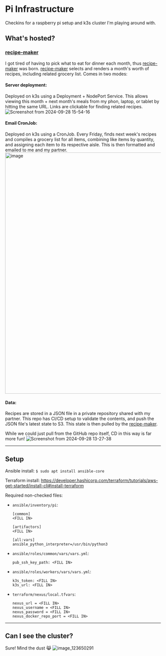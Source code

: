 # Pi Infrastructure
Checkins for a raspberry pi setup and k3s cluster I'm playing around with.

## What's hosted?

### [recipe-maker](https://github.com/andrewpollack/pi-infrastructure/tree/main/containers/meals-go)

I got tired of having to pick what to eat for dinner each month, thus [recipe-maker](https://github.com/andrewpollack/pi-infrastructure/tree/main/containers/meals-go)
was born. [recipe-maker](https://github.com/andrewpollack/pi-infrastructure/tree/main/containers/meals-go) selects and renders a month's worth of recipes, including related grocery list. Comes in two modes:
#### Server deployment:
Deployed on k3s using a Deployment + NodePort Service. This allows viewing this month + next month's meals from my phon, laptop, or tablet by hitting the same URL. Links are clickable for finding related recipes.
![Screenshot from 2024-09-28 15-54-16](https://github.com/user-attachments/assets/92b2241f-ee41-4184-aa17-0ba6494cf091)

#### Email CronJob:
Deployed on k3s using a CronJob. Every Friday, finds next week's recipes and compiles a grocery list for all items, combining like items by quantity, and assigning each item to its respective aisle. This is then formatted and emailed to me and my partner.
<img width="780" alt="image" src="https://github.com/user-attachments/assets/2e57dca2-dede-421a-b83b-1b44fb7f60d1">

#### Data:
Recipes are stored in a JSON file in a private repository shared with my partner.
This repo has CI/CD setup to validate the contents, and push the JSON file's latest state to S3. This state is then pulled
by the [recipe-maker](https://github.com/andrewpollack/pi-infrastructure/tree/main/containers/meals-go).

While we could just pull from the GitHub
repo itself, CD in this way is far more fun!
![Screenshot from 2024-09-28 13-27-38](https://github.com/user-attachments/assets/4b9abc7b-37e7-4730-8e1a-121b2c9d3536)

---

## Setup
Ansible install:
`$ sudo apt install ansible-core`

Terraform install:
https://developer.hashicorp.com/terraform/tutorials/aws-get-started/install-cli#install-terraform

Required non-checked files:
* `ansible/inventory/pi`:
    ```
    [common]
    <FILL IN>

    [artifactors]
    <FILL IN>

    [all:vars]
    ansible_python_interpreter=/usr/bin/python3

    ```
* `ansible/roles/common/vars/vars.yml`:
    ```
    pub_ssh_key_path: <FILL IN>
    ```
* `ansible/roles/workers/vars/vars.yml`:
    ```
    k3s_token: <FILL IN>
    k3s_url: <FILL IN>
    ```
* `terraform/nexus/local.tfvars`:
    ```
    nexus_url = <FILL IN>
    nexus_username = <FILL IN>
    nexus_password = <FILL IN>
    nexus_docker_repo_port = <FILL IN>
    ```

---

## Can I see the cluster?

Sure! Mind the dust 😹
![image_123650291](https://github.com/user-attachments/assets/8e0d6666-116b-43fb-9084-b6f32adf706a)
